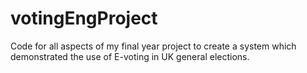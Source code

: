 # votingEngProject
Code for all aspects of my final year project to create a system which demonstrated the use of E-voting in UK general elections. 
